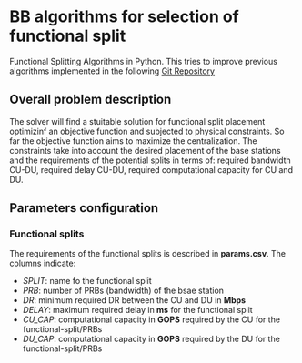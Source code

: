# BB algorithms for selection of functional split
Functional Splitting Algorithms in Python. 
This tries to improve previous algorithms implemented in the following [Git Repository](https://github.com/cristian-erazo/Joint_Route_Selection_and_Split_Level_Management_for_5G_C-RAN)

## Overall problem description

The solver will find a stuitable solution for functional split placement optimizinf an objective function and subjected to physical constraints. So far the objective function aims to maximize the centralization. The constraints take into account the desired placement of the base stations and the requirements of the potential splits in terms of: required bandwidth CU-DU, required delay CU-DU, required computational capacity for CU and DU. 

## Parameters configuration

### Functional splits
The requirements of the functional splits is described in **params.csv**. The columns indicate:
+ *SPLIT*: name fo the functional split
+ *PRB*: number of PRBs (bandwidth) of the bsae station
+ *DR*: minimum required DR between the CU and DU in **Mbps**
+ *DELAY*: maximum required delay in **ms** for the functional split
+ *CU_CAP*: computational capacity in **GOPS** required by the CU for the functional-split/PRBs
+ *DU_CAP*: computational capacity in **GOPS** required by the DU for the functional-split/PRBs
